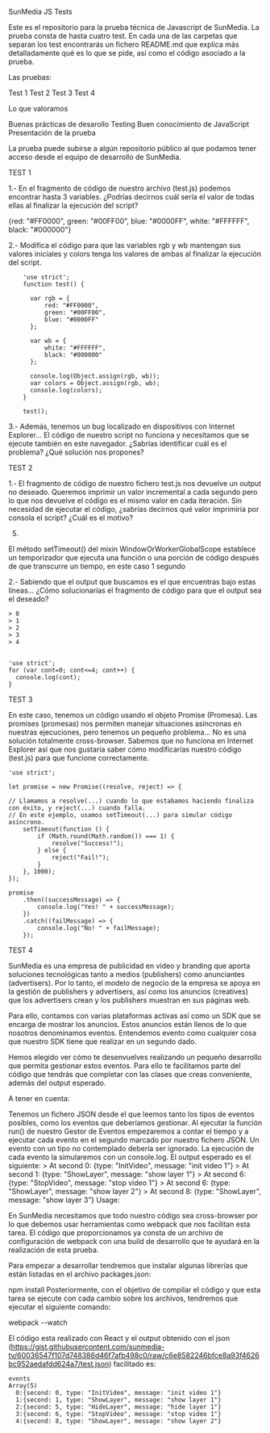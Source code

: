 SunMedia JS Tests

Este es el repositorio para la prueba técnica de Javascript de SunMedia. La prueba consta de hasta cuatro test. En cada una de las carpetas que separan los test encontrarás un fichero README.md que explica más detalladamente qué es lo que se pide, así como el código asociado a la prueba.

Las pruebas:

Test 1
Test 2
Test 3
Test 4

Lo que valoramos

Buenas prácticas de desarollo
Testing
Buen conocimiento de JavaScript
Presentación de la prueba


La prueba puede subirse a algún repositorio público al que podamos tener acceso desde el equipo de desarrollo de SunMedia.


TEST 1

1.- En el fragmento de código de nuestro archivo (test.js) podemos encontrar hasta 3 variables. ¿Podrías decirnos cuál sería el valor de todas ellas al finalizar la ejecución del script?

  {red: "#FF0000", green: "#00FF00", blue: "#0000FF", white: "#FFFFFF", black: "#000000"}

2.- Modifica el código para que las variables rgb y wb mantengan sus valores iniciales y colors tenga los valores de ambas al finalizar la ejecución del script.


        'use strict';
        function test() {

          var rgb = {
              red: "#FF0000",
              green: "#00FF00",
              blue: "#0000FF"
          };

          var wb = {
              white: "#FFFFFF",
              black: "#000000"
          };

          console.log(Object.assign(rgb, wb));
          var colors = Object.assign(rgb, wb);
          console.log(colors);
        }

        test();


3.- Además, tenemos un bug localizado en dispositivos con Internet Explorer… El código de nuestro script no funciona y necesitamos que se ejecute también en este navegador. ¿Sabrías identificar cuál es el problema? ¿Qué solución nos propones?


TEST 2

1.- El fragmento de código de nuestro fichero test.js nos devuelve un output no deseado. Queremos imprimir un valor incremental a cada segundo pero lo que nos devuelve el código es el mismo valor en cada iteración.
Sin necesidad de ejecutar el código, ¿sabrías decirnos qué valor imprimiría por consola el script? ¿Cuál es el motivo?

  5.

  El método setTimeout() del mixin WindowOrWorkerGlobalScope establece un temporizador que ejecuta una función o una porción de código después de que transcurre un tiempo, en este caso 1 segundo

2.- Sabiendo que el output que buscamos es el que encuentras bajo estas líneas… ¿Cómo solucionarías el fragmento de código para que el output sea el deseado?


    > 0
    > 1
    > 2
    > 3
    > 4


    'use strict';
    for (var cont=0; cont<=4; cont++) {
      console.log(cont);
    }



TEST 3

En este caso, tenemos un código usando el objeto Promise (Promesa). Las promises (promesas) nos permiten manejar situaciones asíncronas en nuestras ejecuciones, pero tenemos un pequeño problema… No es una solución totalmente cross-browser. Sabemos que no funciona en Internet Explorer así que nos gustaría saber cómo modificarías nuestro código (test.js) para que funcione correctamente.


    'use strict';

    let promise = new Promise((resolve, reject) => {

    // Llamamos a resolve(...) cuando lo que estabamos haciendo finaliza con éxito, y reject(...) cuando falla.
    // En este ejemplo, usamos setTimeout(...) para simular código asíncrono.
        setTimeout(function () {
            if (Math.round(Math.random()) === 1) {
                resolve("Success!");
            } else {
                reject("Fail!");
            }
        }, 1000);
    });

    promise
        .then((successMessage) => {
            console.log("Yes! " + successMessage);
        })
        .catch((failMessage) => {
            console.log("No! " + failMessage);
        });


TEST 4

SunMedia es una empresa de publicidad en vídeo y branding que aporta soluciones tecnológicas tanto a medios (publishers) como anunciantes (advertisers). Por lo tanto, el modelo de negocio de la empresa se apoya en la gestión de publishers y advertisers, así como los anuncios (creatives) que los advertisers crean y los publishers muestran en sus páginas web.

Para ello, contamos con varias plataformas activas así como un SDK que se encarga de mostrar los anuncios. Estos anuncios están llenos de lo que nosotros denominamos eventos. Entendemos evento como cualquier cosa que nuestro SDK tiene que realizar en un segundo dado.

Hemos elegido ver cómo te desenvuelves realizando un pequeño desarrollo que permita gestionar estos eventos. Para ello te facilitamos parte del código que tendrás que completar con las clases que creas conveniente, además del output esperado.

A tener en cuenta:

Tenemos un fichero JSON desde el que leemos tanto los tipos de eventos posibles, como los eventos que deberíamos gestionar.
Al ejecutar la función run() de nuestro Gestor de Eventos empezaremos a contar el tiempo y a ejecutar cada evento en el segundo marcado por nuestro fichero JSON.
Un evento con un tipo no contemplado debería ser ignorado.
La ejecución de cada evento la simularemos con un console.log.
El output esperado es el siguiente:
    > At second 0: {type: "InitVideo", message: "init video 1"}
    > At second 1: {type: "ShowLayer", message: "show layer 1"}
    > At second 6: {type: "StopVideo", message: "stop video 1"}
    > At second 6: {type: "ShowLayer", message: "show layer 2"}
    > At second 8: {type: "ShowLayer", message: "show layer 3”}
Usage:

En SunMedia necesitamos que todo nuestro código sea cross-browser por lo que debemos usar herramientas como webpack que nos facilitan esta tarea. El código que proporcionamos ya consta de un archivo de configuración de webpack con una build de desarrollo que te ayudará en la realización de esta prueba.

Para empezar a desarrollar tendremos que instalar algunas librerías que están listadas en el archivo packages.json:

npm install
Posteriormente, con el objetivo de compilar el código y que esta tarea se ejecute con cada cambio sobre los archivos, tendremos que ejecutar el siguiente comando:

webpack --watch


El código esta realizado con React y el output obtenido con el json (https://gist.githubusercontent.com/sunmedia-tv/60036547f107d748386d46f7afb498c0/raw/c6e8582246bfce8a93f4626bc952aedafdd624a7/test.json) facilitado es:


    events
    Array(5)
      0:{second: 0, type: "InitVideo", message: "init video 1"}
      1:{second: 1, type: "ShowLayer", message: "show layer 1"}
      2:{second: 5, type: "HideLayer", message: "hide layer 1"}
      3:{second: 6, type: "StopVideo", message: "stop video 1"}
      4:{second: 8, type: "ShowLayer", message: "show layer 2"}
